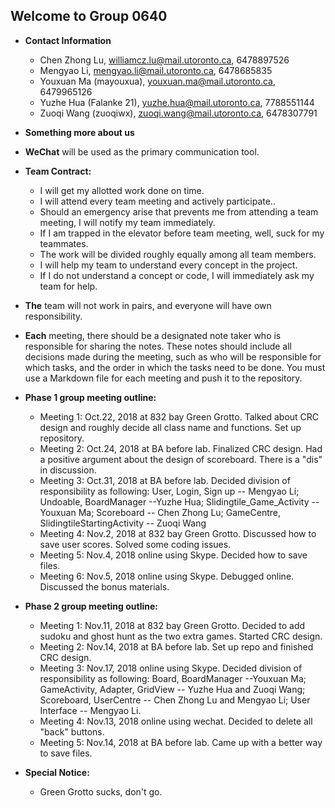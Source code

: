 ## Welcome to Group 0640 
* **Contact Information**

	- Chen Zhong Lu, williamcz.lu@mail.utoronto.ca, 6478897526
	- Mengyao Li, mengyao.li@mail.utoronto.ca, 6478685835
	- Youxuan Ma (mayouxua), youxuan.ma@mail.utoronto.ca, 6479965126
	- Yuzhe Hua (Falanke 21), yuzhe.hua@mail.utoronto.ca, 7788551144
	- Zuoqi Wang (zuoqiwx), zuoqi.wang@mail.utoronto.ca, 6478307791
	
* **Something more about us**

* **WeChat** will be used as the primary communication tool.

* **Team Contract:**

	- I will get my allotted work done on time.
	- I will attend every team meeting and actively participate..
	- Should an emergency arise that prevents me from attending a team meeting, I will notify my team immediately.
	- If I am trapped in the elevator before team meeting, well, suck for my teammates.
	- The work will be divided roughly equally among all team members.
	- I will help my team to understand every concept in the project.
	- If I do not understand a concept or code, I will immediately ask my team for help.


* **The** team will not work in pairs, and everyone will have own responsibility.

* **Each** meeting, there should be a designated note taker who is responsible for sharing the notes.
These notes should include all decisions made during the meeting, such as who will be responsible for which tasks,
and the order in which the tasks need to be done. You must use a Markdown file for each meeting and push it to the repository.
* **Phase 1 group meeting outline:**

    - Meeting 1: Oct.22, 2018 at 832 bay Green Grotto. Talked about CRC design and roughly decide all class name and functions.
    Set up repository. 
    - Meeting 2: Oct.24, 2018 at BA before lab. Finalized CRC design. Had a positive argument about the design of scoreboard.
    There is a "dis" in discussion.
    - Meeting 3: Oct.31, 2018 at BA before lab. Decided division of responsibility as following:
    User, Login, Sign up -- Mengyao Li; Undoable, BoardManager --Yuzhe Hua; Slidingtile_Game_Activity -- Youxuan Ma;
    Scoreboard -- Chen Zhong Lu; GameCentre, SlidingtileStartingActivity -- Zuoqi Wang
    - Meeting 4: Nov.2, 2018 at 832 bay Green Grotto. Discussed how to save user scores. Solved some coding issues.
    - Meeting 5: Nov.4, 2018 online using Skype. Decided how to save files.
    - Meeting 6: Nov.5, 2018 online using Skype. Debugged online. Discussed the bonus materials.
* **Phase 2 group meeting outline:**

    - Meeting 1: Nov.11, 2018 at 832 bay Green Grotto. Decided to add sudoku and ghost hunt as the two extra games. Started CRC design.
    - Meeting 2: Nov.14, 2018 at BA before lab. Set up repo and finished CRC design.
    - Meeting 3: Nov.17, 2018 online using Skype. Decided division of responsibility as following:
    Board, BoardManager --Youxuan Ma; GameActivity, Adapter, GridView -- Yuzhe Hua and Zuoqi Wang; Scoreboard, UserCentre -- Chen Zhong Lu and Mengyao Li;
    User Interface -- Mengyao Li.
    - Meeting 4: Nov.13, 2018 online using wechat. Decided to delete all "back" buttons.
    - Meeting 5: Nov.14, 2018 at BA before lab. Came up with a better way to save files.
    
* **Special Notice:**

    - Green Grotto sucks, don't go.
